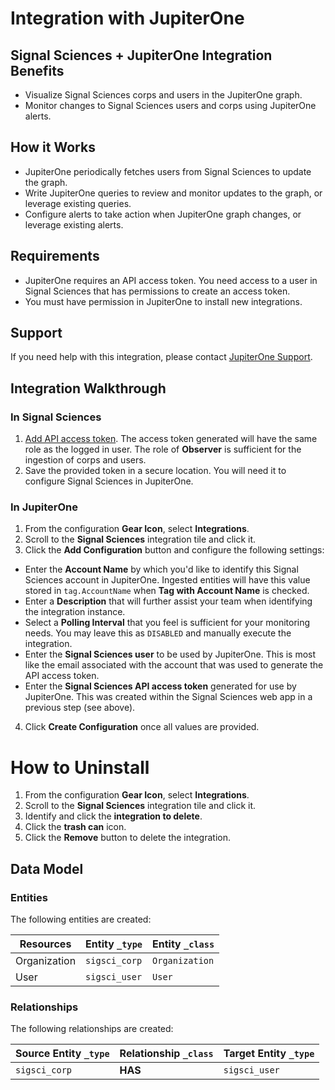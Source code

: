 # Integration with JupiterOne

## Signal Sciences + JupiterOne Integration Benefits

- Visualize Signal Sciences corps and users in the JupiterOne graph.
- Monitor changes to Signal Sciences users and corps using JupiterOne alerts.

## How it Works

- JupiterOne periodically fetches users from Signal Sciences to update the
  graph.
- Write JupiterOne queries to review and monitor updates to the graph, or
  leverage existing queries.
- Configure alerts to take action when JupiterOne graph changes, or leverage
  existing alerts.

## Requirements

- JupiterOne requires an API access token. You need access to a user in Signal
  Sciences that has permissions to create an access token.
- You must have permission in JupiterOne to install new integrations.

## Support

If you need help with this integration, please contact
[JupiterOne Support](https://support.jupiterone.io).

## Integration Walkthrough

### In Signal Sciences

1. [Add API access token](https://dashboard.signalsciences.net/corps/jupiterone/user/apitokens#add).
   The access token generated will have the same role as the logged in user. The
   role of **Observer** is sufficient for the ingestion of corps and users.
2. Save the provided token in a secure location. You will need it to configure
   Signal Sciences in JupiterOne.

### In JupiterOne

1. From the configuration **Gear Icon**, select **Integrations**.
2. Scroll to the **Signal Sciences** integration tile and click it.
3. Click the **Add Configuration** button and configure the following settings:

- Enter the **Account Name** by which you'd like to identify this Signal
  Sciences account in JupiterOne. Ingested entities will have this value stored
  in `tag.AccountName` when **Tag with Account Name** is checked.
- Enter a **Description** that will further assist your team when identifying
  the integration instance.
- Select a **Polling Interval** that you feel is sufficient for your monitoring
  needs. You may leave this as `DISABLED` and manually execute the integration.
- Enter the **Signal Sciences user** to be used by JupiterOne. This is most like
  the email associated with the account that was used to generate the API access
  token.
- Enter the **Signal Sciences API access token** generated for use by
  JupiterOne. This was created within the Signal Sciences web app in a previous
  step (see above).

4. Click **Create Configuration** once all values are provided.

# How to Uninstall

1. From the configuration **Gear Icon**, select **Integrations**.
2. Scroll to the **Signal Sciences** integration tile and click it.
3. Identify and click the **integration to delete**.
4. Click the **trash can** icon.
5. Click the **Remove** button to delete the integration.

<!-- {J1_DOCUMENTATION_MARKER_START} -->
<!--
********************************************************************************
NOTE: ALL OF THE FOLLOWING DOCUMENTATION IS GENERATED USING THE
"j1-integration document" COMMAND. DO NOT EDIT BY HAND! PLEASE SEE THE DEVELOPER
DOCUMENTATION FOR USAGE INFORMATION:

https://github.com/JupiterOne/sdk/blob/main/docs/integrations/development.md
********************************************************************************
-->

## Data Model

### Entities

The following entities are created:

| Resources    | Entity `_type` | Entity `_class` |
| ------------ | -------------- | --------------- |
| Organization | `sigsci_corp`  | `Organization`  |
| User         | `sigsci_user`  | `User`          |

### Relationships

The following relationships are created:

| Source Entity `_type` | Relationship `_class` | Target Entity `_type` |
| --------------------- | --------------------- | --------------------- |
| `sigsci_corp`         | **HAS**               | `sigsci_user`         |

<!--
********************************************************************************
END OF GENERATED DOCUMENTATION AFTER BELOW MARKER
********************************************************************************
-->
<!-- {J1_DOCUMENTATION_MARKER_END} -->
